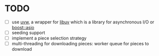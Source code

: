 # TODO

- [ ] use [uvw](https://github.com/skypjack/uvw), a wrapper for [libuv](https://github.com/libuv/libuv) which is a library for asynchronous I/O or [boost::asio](https://www.boost.org/doc/libs/1_76_0/doc/html/boost_asio.html)
- [ ] seeding support
- [ ] implement a piece selection strategy
- [ ] multi-threading for downloading pieces: worker queue for pieces to download